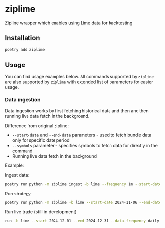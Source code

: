 # ziplime

Zipline wrapper which enables using Lime data for backtesting

## Installation

```Bash
poetry add ziplime
```

## Usage

You can find usage examples below. All commands supported by `zipline` are also supported by `ziplime` with extended
list of parameters for easier usage.

### Data ingestion

Data ingestion works by first fetching historical data and then and then running live data fetch in the background. 

Difference from original zipline:

- `--start-date` and `--end-date` parameters - used to fetch bundle data only for specific date period
- `--symbols` parameter - specifies symbols to fetch data for directly in the command
- Running live data fetch in the background

Example:

Ingest data:
```Bash
poetry run python -m ziplime ingest -b lime --frequency 1m --start-date 2024-06-01 --end-date 2024-07-31 --symbols AAPL,TSLA,AMZN
```
Run strategy
```Bash
poetry run python -m ziplime -b lime --start-date 2024-11-06 --end-date 2024-11-27 --emission-rate 1m --capital-base 100000 --benchmark-symbol AAPL -f test.py --trading-calendar NYSE --print-algo
```

Run live trade (still in development)
```Bash
run -b lime --start 2024-12-01 --end 2024-12-31 --data-frequency daily --capital-base 100000 --no-benchmark --broker lime-trader-sdk -f test_live_trade.py --print-algo
```

